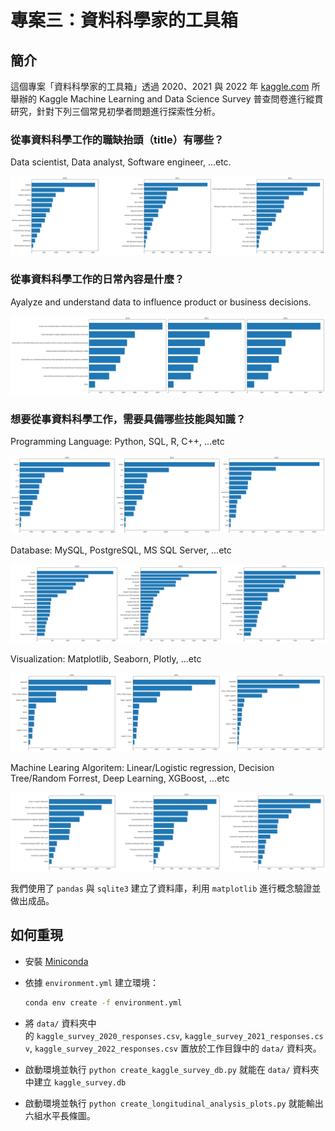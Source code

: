 # 專案三：資料科學家的工具箱

## 簡介

這個專案「資料科學家的工具箱」透過 2020、2021 與 2022 年 [kaggle.com](https://www.kaggle.com/) 所舉辦的 Kaggle Machine Learning and Data Science Survey 普查問卷進行縱貫研究，針對下列三個常見初學者問題進行探索性分析。

### 從事資料科學工作的職缺抬頭（title）有哪些？

Data scientist, Data analyst, Software engineer, ...etc.

![](data_science_job_titles.png)

### 從事資料科學工作的日常內容是什麼？

Ayalyze and understand data to influence product or business decisions.

![](data_science_job_tasks.png)
 
### 想要從事資料科學工作，需要具備哪些技能與知識？

Programming Language: Python, SQL, R, C++, ...etc

![](data_science_job_programming_languages.png)

Database: MySQL, PostgreSQL, MS SQL Server, ...etc

![](data_science_job_databases.png)

Visualization: Matplotlib, Seaborn, Plotly, ...etc

![](data_science_job_visualizations.png)

Machine Learing Algoritem: Linear/Logistic regression, Decision Tree/Random Forrest, Deep Learning, XGBoost, ...etc

![](data_science_job_machine_learnings.png)

我們使用了 `pandas` 與 `sqlite3` 建立了資料庫，利用 `matplotlib` 進行概念驗證並做出成品。

## 如何重現

- 安裝 [Miniconda](https://docs.anaconda.com/miniconda)
- 依據 `environment.yml` 建立環境：

    ```bash
    conda env create -f environment.yml
    ```

- 將 `data/` 資料夾中的 `kaggle_survey_2020_responses.csv`, `kaggle_survey_2021_responses.csv`, `kaggle_survey_2022_responses.csv` 置放於工作目錄中的 `data/` 資料夾。
- 啟動環境並執行 `python create_kaggle_survey_db.py` 就能在 `data/` 資料夾中建立 `kaggle_survey.db`
- 啟動環境並執行 `python create_longitudinal_analysis_plots.py` 就能輸出六組水平長條圖。